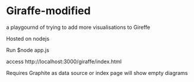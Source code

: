 Giraffe-modified
================

a playgournd of trying to add more visualisations to Gireffe

Hosted on nodejs

Run
     $node app.js

access
     http://localhost:3000/giraffe/index.html

Requires Graphite as data source or index page will show empty diagrams